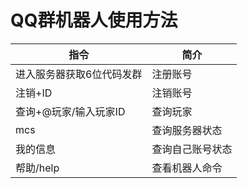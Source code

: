 # QQ群机器人使用方法
| 指令                                                          | 简介                         |
| ------------------------------------------------------------- | ---------------------------- |
| <MinecraftCommand class="borderless">进入服务器获取6位代码发群</MinecraftCommand>   | 注册账号                         |
| <MinecraftCommand class="borderless">注销+ID</MinecraftCommand>   | 注销账号                         |
| <MinecraftCommand class="borderless">查询+@玩家/输入玩家ID</MinecraftCommand> | 查询玩家                         |
| <MinecraftCommand class="borderless">mcs</MinecraftCommand>  | 查询服务器状态
| <MinecraftCommand class="borderless">我的信息</MinecraftCommand>  | 查询自己账号状态
| <MinecraftCommand class="borderless">帮助/help</MinecraftCommand>  | 查看机器人命令